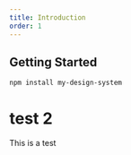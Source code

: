 ```yaml
---
title: Introduction
order: 1
---
```


## Getting Started

```
npm install my-design-system
```

# test 2


This is a test
